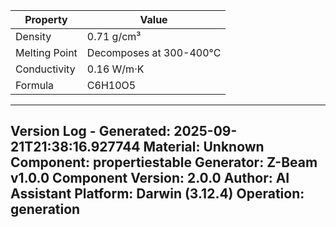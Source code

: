 | Property | Value |
|----------|-------|
| Density | 0.71 g/cm³ |
| Melting Point | Decomposes at 300-400°C |
| Conductivity | 0.16 W/m·K |
| Formula | C6H10O5 |


---
Version Log - Generated: 2025-09-21T21:38:16.927744
Material: Unknown
Component: propertiestable
Generator: Z-Beam v1.0.0
Component Version: 2.0.0
Author: AI Assistant
Platform: Darwin (3.12.4)
Operation: generation
---
